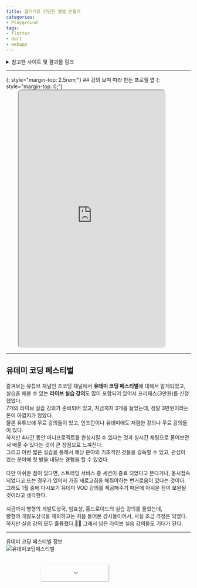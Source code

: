 ```yaml
---
title: 플러터로 간단한 웹앱 만들기
categories:
- Playground
tags:
- flutter
- dart
- webapp
---
```


<style>
    .relative {
        position: relative;
    }

    .overflow-hidden {
        overflow: hidden;
    }
    .max-h-\[700px\] {
        max-height: 700px;
    }

    .h-1\/5 {
        height: 20%;
    }

    .absolute {
        position: absolute;
    }

    .bottom-0 {
        bottom: 0;
    }

    .w-full {
        width: 100%;
    }
    
    .w-half {
        width: 50%;
    }

    .bg-gradient-to-t {
        background: linear-gradient(to top, var(--main-bg), transparent);
    }

    .flex {
        display: flex;
    }

    .items-end {
        align-items: flex-end;
    }

    .sm\:items-center {
        align-items: center;
    }

    .justify-center {
        justify-content: center;
    }

    .mt-8 {
        margin-top: 2rem;
    }

    .sm\:mt-12 {
        margin-top: 3rem;
    }

    .w-40 {
        width: 10rem;
    }

    .rotate-180 {
        transform: rotate(180deg);
    }
    .shadow-xs {
        --tw-shadow: 0 1px 1px 0 rgba(0,0,0,.05);
        --tw-shadow-colored: 0 1px 1px 0 var(--tw-shadow-color);
        box-shadow: var(--tw-ring-offset-shadow,0 0 #0000),var(--tw-ring-shadow,0 0 #0000),var(--tw-shadow);
    }

    .leading-none {
        line-height: 1;
    }
    .font-normal {
        font-weight: 400;
    }
    .px-4 {
        padding-left: 1rem;
        padding-right: 1rem;
    }
    .bg-white {
        --tw-bg-opacity: 1;
        background-color: rgb(255 255 255/var(--tw-bg-opacity));
    }
    .border {
        border-width: 1px;
    }
    .rounded-md {
        border-radius: 0.375rem;
    }
    .justify-center {
        justify-content: center;
    }
    .items-center {
        align-items: center;
    }
    .w-full {
        width: 100%;
    }
    .h-12 {
        height: 3rem;
    }
    .flex {
        display: flex;
    }
    .justify-center {
        justify-content: center;
    }

    .items-end {
        align-items: flex-end;
    }
    .flex {
        display: flex;
    }
    .mt-8 {
        margin-top: 2rem;
    }

    .w-4 {
        width: 1rem;
    }
    .h-4 {
        height: 1rem;
    }
    .ml-1 {
        margin-left: 0.25rem;
    }
    #app svg {
        display: block;
        vertical-align: middle;
    }
</style>

<details markdown="1">
  <summary>참고한 사이트 및 결과물 링크</summary>
<https://gist.github.com/Ye0ngjin/d4970f7f8400978068801f7d843a550f>{:target="blank"}\\
<https://dartpad.dev/?id=d4970f7f8400978068801f7d843a550f>{:target="blank"}\\
<https://github.com/joeyhwangGit/exchange_rate_calculator>{:target="blank"}\\
<https://joeyhwang.tistory.com/20>{:target="blank"}\\
<https://stackoverflow.com/questions/72851548/permission-denied-to-github-actionsbot>{:target="blank"}\\
<https://github.com/subosito/flutter-action>{:target="blank"}
</details>

<hr>{: style="margin-top: 2.5rem;"}
## 강의 보며 따라 만든 프로필 앱
{: style="margin-top: 0;"}
<br>
<iframe class="mermaid" src="https://ye0ngjin.github.io/udemy-festival-flutter-tutorial/" title="프로필 웹 앱" style="margin-left: 2rem; box-shadow: var(--language-border-color) 0 0 0 0.4rem; border-radius: 0.625rem; width: 80vw; height: 140vw; max-height: 700px; max-width: 400px"></iframe>
<hr>

## 유데미 코딩 페스티벌
즐겨보는 유튜브 채널인 조코딩 채널에서 **유데미 코딩 페스티벌**에 대해서 알게되었고, 실습을 해볼 수 있는 **라이브 실습 강의**도 많이 포함되어 있어서 프리패스(3만원)를 신청했었다.\
7개의 라이브 실습 강의가 준비되어 있고, 지금까지 3개를 들었는데, 정말 3만원이라는 돈이 아깝지가 않았다.\
물론 유튜브에 무료 강의들이 있고, 인프런이나 유데미에도 저렴한 강의나 무료 강의들이 있다.\
하지만 4시간 동안 미니프로젝트를 완성시킬 수 있다는 것과 실시간 채팅으로 물어보면서 배울 수 있다는 것이 큰 장점으로 느껴진다.\
그리고 이런 짧은 실습을 통해서 해당 분야의 기초적인 것들을 습득할 수 있고, 관심이 있는 분야에 첫 발을 내딛는 경험을 할 수 있었다.\
<br>
다만 아쉬운 점이 있다면, 스트리밍 서비스 중 세션이 종료 되었다고 뜬다거나, 동시접속 되었다고 뜨는 경우가 있어서 가끔 새로고침을 해줘야하는 번거로움이 있다는 것이다.\
그래도 1월 중에 다시보기 유데미 VOD 강의를 제공해주기 때문에 아쉬운 점이 보완될 것이라고 생각한다.\
<br>
지금까지 빵형의 개발도상국, 임효성, 홍드로이드의 실습 강의를 들었는데,\
빵형의 개발도상국을 제외하고는 처음 들어본 강사들이어서, 사실 조금 걱정은 되었다.\
하지만 실습 강의 모두 훌륭했다.👍🏻 그래서 남은 라이브 실습 강의들도 기대가 된다.

<hr>
유데미 코딩 페스티벌 정보
<div id="app">

<div class="m-auto" style="min-width: 375px; width: 40vw; max-width: 70%;">
    <div class="relative">
        <div class="max-h-[700px] overflow-hidden">
            <div class="sandbox">
              <img class="no-popup" src="{{ '/assets/img/udemyfestival.jpg' | relative_url }}" alt="유데미코딩페스티벌">
            </div>
        </div>
        <div class="h-1/5 absolute bottom-0 w-full bg-gradient-to-t from-white"></div>
    </div>
    <div class="flex items-end sm:items-center justify-center mt-8 sm:mt-12">
        <div class="w-half sm:w-40">
            <button class="flex justify-center items-center px-4 w-full rounded-md border bg-white font-normal shadow-xs h-12 leading-none btn btn-outline-secondary" style="color: var(--heading-color); background-color: var(--bs-btn-bg)!important; padding-right: 0.5rem!important; padding-left: 0.5rem!important; border-color: var(--blockquote-text-color)!important;">
                <span></span>
                <svg xmlns="http://www.w3.org/2000/svg" viewBox="0 0 24 24" fill="currentColor" class="w-4 h-4 ml-1" style="">
                    <path fill-rule="evenodd" d="M12.53 16.28a.75.75 0 01-1.06 0l-7.5-7.5a.75.75 0 011.06-1.06L12 14.69l6.97-6.97a.75.75 0 111.06 1.06l-7.5 7.5z" clip-rule="evenodd" />
                </svg>
            </button>
        </div>
    </div>
</div>
	
</div>

<script>
    document.addEventListener("DOMContentLoaded", function() {
        var isDetailMore = false;
        updatePageContent()

        function toggleDetail() {
            isDetailMore = !isDetailMore;
            
            updatePageContent();

            console.log("isDetailMore is now:", isDetailMore);
        }

        function updatePageContent() {
            /* "행사 소개" 뒤에 "접기" 또는 "더보기" 갱신 */
            var buttonText = isDetailMore ? '접기' : '더보기';
            document.querySelector('#app button span').textContent = "행사 소개 "+ buttonText;

            /* "접기" 또는 "더보기" 아이콘 회전 갱신 */
            var rotation = isDetailMore ? '180deg' : '0deg';
            document.querySelector('#app svg').style.transform = 'rotate(' + rotation + ')';

            if(isDetailMore){
                document.querySelector('#app .from-white').style = "margin-top: auto; display: none;";
            }else{
                document.querySelector('#app .from-white').style = "";
            }

            var imgContent = document.querySelector('#app .relative > :first-child');
            
            if(!isDetailMore){
                imgContent.classList.add('max-h-[700px]');
                imgContent.classList.add('overflow-hidden');
            }else{
                imgContent.classList.remove('max-h-[700px]');
                imgContent.classList.remove('overflow-hidden');
            }
        }

        /* 페이지 로드 후 이벤트 핸들러 연결 */
        document.querySelector("#app button").addEventListener("click", function() {
            toggleDetail();
        });
    });
</script>
